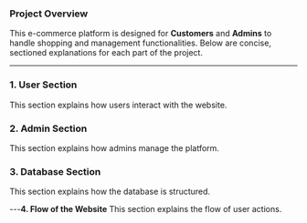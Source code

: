 ### **Project Overview**
This e-commerce platform is designed for **Customers** and **Admins** to handle shopping and management functionalities. Below are concise, sectioned explanations for each part of the project.

---

### **1. User Section**
This section explains how users interact with the website.



### **2. Admin Section**
This section explains how admins manage the platform.


### **3. Database Section**
This section explains how the database is structured.


---**4. Flow of the Website**
This section explains the flow of user actions.
